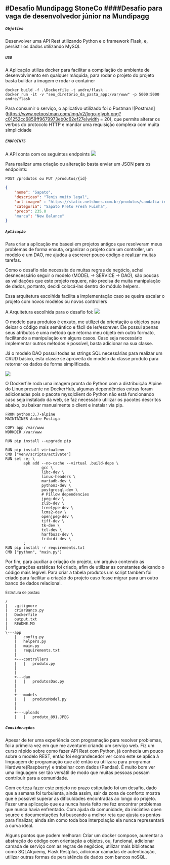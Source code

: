 #Desafio Mundipagg StoneCo
####Desafio para vaga de desenvolvedor júnior na Mundipagg
------------------------------

##### `Objetivo`
Desenvolver uma API Rest utilizando Python e o framework Flask, e, persistir os dados utilizando MySQL

##### ``USO``
A Aplicação utiliza docker para facilitar a compilação do ambiente de desenvolvimento em qualquer máquida, para rodar o projeto do projeto basta buildar a imagem e rodar o container

```docker
docker build -f .\Dockerfile -t andre/flask .
docker run -it -v "seu_diretório_da_pasta_app:/var/www" -p 5000:5000 andre/flask
`````

Para consumir o serviço, o aplicativo utilizado foi o Postman ![Postman](https://www.getpostman.com/img/v2/logo-glyph.png?c01252cc6858ff9679973eb0c62ef27e|width = 20), que permite alterar os verbos do protocolo HTTP e mandar uma requisição complexa com muita simplicidade

##### ``ENDPOINTS``
A API conta com os seguintes endpoints
<img src="https://lh3.googleusercontent.com/lv7R43x97-jE3NRElrozV6iFOtBh5BHwd0DxOrWCiFT6-PfzyPACYX14UxEZz2ICuXm4j5FwjwqQQQ=w1919-h937-rw" style ="width:;">

Para realizar uma criação ou alteração basta enviar um JSON para os endpoints:
```
POST /produtos ou PUT /produtos/{id}
```
```JSON
{
    "nome": "Sapato",
    "descricao": "Tenis muito legal",
    "url-imagem" : "https://static.netshoes.com.br/produtos/sandalia-infantil-nike-sunray-protect-2/37/HZM-0783-937/HZM-0783-937_detalhe1.jpg?resize=280:280",
    "categoria": "Sapato Preto Fresh Fuinha",
    "preco": 235.0
    "marca": "New Balance"
}
```

##### ``Aplicação``
Para criar a aplicação me baseei em projetos antigos que resolveram meus problemas de forma enxuta, organizar o projeto com um controller, um modelo e um DAO, me ajudou a escrever pouco código e realizar muitas tarefas.

Como o desafio não necessita de muitas regras de negócio, achei desnecessário seguir o modelo (MODEL -> SERVICE -> DAO), são poucas as validações que este projeto requere, não precisa de muita manipulação de dados, portanto, decidi colocá-las dentro do módulo helpers.

Essa arquitetura escolhida facilita a implementação caso se queira escalar o projeto com novos modelos ou novos controllers 

A Arquitetura escolhida para o desafio foi:
<img src="https://lh6.googleusercontent.com/nuXyBI3Tz53tsTL_7JelbktzobLP2gUXN2t1aFjpkxu8xVtgMcB9g7wMmS-lukaV8gp_jA-3TWiRDw=w1919-h937-rw" style ="width:;">

O modelo para produtos é enxuto, me utilizei da orientação a objetos para deixar o código mais semântico e fácil de ler/escrever. Ele possui apenas seus atributos e uma método que retorna meu objeto em outro formato, facilitando a manipulação em alguns casos. Caso seja necessário implementar outros métodos é possível, basta adicionar na sua classe. 

Já o modelo DAO possui todas as strings SQL necessárias para realizar um CRUD básico, esta classe se aproveita do modelo da classe produto para retornar os dados de forma simplificada.

<img src="https://lh6.googleusercontent.com/G_xdPy-qsvLst6GQ55TXb3fiWu4wCu48hnWcG44vQ32pzDy17mlUtzjj4WBQY33xj5xRIt_yJZaCWQ=w1030-h937-rw">

O Dockerfile roda uma imagem pronta do Python com a distribuição Alpine do Linux presente no DockerHub, algumas dependências extras foram adicionadas pois o pacote mysqlclient do Python não está funcionando caso seja instalado da web, se faz necessário utilizar os pacotes descritos abaixo, ou baixar manualmente o client e instalar via pip.

```docker
FROM python:3.7-alpine 
MAINTAINER Andre Postiga

COPY app /var/www
WORKDIR /var/www

RUN pip install --upgrade pip

RUN pip install virtualenv
CMD ["venv/scripts/activate"]
RUN set -e; \
        apk add --no-cache --virtual .build-deps \
                gcc \
                libc-dev \
                linux-headers \
                mariadb-dev \
                python3-dev \
                postgresql-dev \
                # Pillow dependencies
                jpeg-dev \
                zlib-dev \
                freetype-dev \
                lcms2-dev \
                openjpeg-dev \
                tiff-dev \
                tk-dev \
                tcl-dev \
                harfbuzz-dev \
                fribidi-dev \
        ;
RUN pip install -r requirements.txt
CMD ["python", "main.py"]
```

Por fim, para auxiliar a criação do projeto, um arquivo contendo as configurações estáticas foi criado, afim de utilizar as constantes deixando o código mais legível. Para criar a tabela produtos um script também foi criado para facilitar a criação do projeto caso fosse migrar para um outro banco de dados relacional.

<small>Estrutura de pastas:</small>
````````
/
|   .gitignore
|   criarBanco.py
|   Dockerfile
|   output.txt
|   README.MD
|   
\---app
    |   config.py
    |   helpers.py
    |   main.py
    |   requirements.txt
    |   
    +---controllers
    |   |   produto.py
    |            
    |           
    +---dao
    |   |   produtosDao.py
    |             
    |           
    +---models
    |   |   produtoModel.py
    |       
    |           
    +---uploads
    |   |   produto_891.JPEG       

````````            
##### ``Considerações``
Apesar de ter uma experiência com programação para resolver problemas, foi a primeira vez em que me aventurei criando um serviço web. Fiz um curso rápido sobre como fazer API Rest com Python, já conhecia um pouco sobre o modelo REST, então foi engrandecedor ver como este se aplica à linguagem de programação que até então eu utilizara para programar Hardware(Raspberry) e trabalhar com dados (Pandas). É muito bom ver uma linguagem ser tão versátil de modo que muitas pessoas possam contribuir para a comunidade.

Com certeza fazer este projeto no prazo estipulado foi um desafio, dado que a semana foi turbulenta, ainda assim, sair da zona de conforto mostra que é possível superar as dificuldades encontradas ao longo do projeto. Fazer uma aplicação que eu nunca havia feito me fez encontrar problemas que nunca havia enfrentado. Com ajuda da comunidade, da iniciativa open source e documentações fui buscando a melhor reta que ajusta os pontos para finalizar, ainda sim como toda boa interpolação ela nunca representará a curva ideal. 

Alguns pontos que podem melhorar: Criar um docker compose, aumentar a abstração do código com orientação a objetos, ou, funcional, adicionar camada de serviço com as regras de negócios, utilizar mais bibliotecas como SQLAlquemy, Flask Restplus, adicionar camadas de autenticação, utilizar outras formas de persistência de dados com bancos noSQL.



